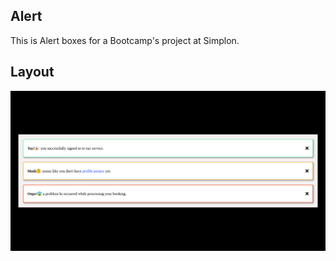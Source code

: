 ## Alert
This is Alert boxes for a Bootcamp's project at Simplon.

## Layout
![](Alert/alert.png)


